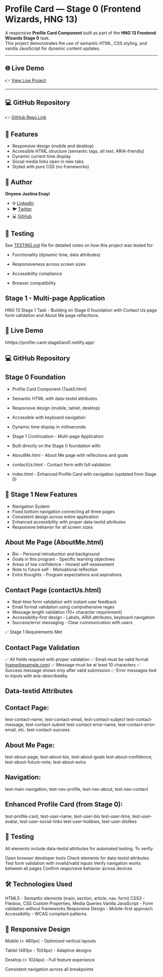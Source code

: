 # Profile Card — Stage 0 (Frontend Wizards, HNG 13)

A responsive **Profile Card Component** built as part of the **HNG 13 Frontend Wizards Stage 0** task.  
This project demonstrates the use of semantic HTML, CSS styling, and vanilla JavaScript for dynamic content updates.

---

## 🌐 Live Demo
👉 [View Live Project](https://justinaenayio-idu.github.io/profile-card-stage0/)

---

## 💻 GitHub Repository
👉 [GitHub Repo Link](https://github.com/justinaenayio-idu/profile-card-stage0)



## 🌟 Features
- Responsive design (mobile and desktop)
- Accessible HTML structure (semantic tags, alt text, ARIA-friendly)
- Dynamic current time display
- Social media links open in new tabs
- Styled with pure CSS (no frameworks)



## 🧠 Author
**Onyene Justina Enayi**  
- 🌐 [LinkedIn](https://www.linkedin.com/in/justina-onyene/)  
- 🐦 [Twitter](https://x.com/OnyeneEnayi)  
- 💻 [GitHub](https://github.com/justinaenayio-idu)


## 🧪 Testing
See [TESTING.md](./TESTING.md) file for detailed notes on how this project was tested for:

- Functionality (dynamic time, data attributes)

- Responsiveness across screen sizes

- Accessibility compliance

- Browser compatibility


## Stage 1 - Multi-page Application
HNG 13 Stage 1 Task - Building on Stage 0 foundation with Contact Us page form validation and About Me page reflections.


## 🚀 Live Demo
hhttps://profile-card-stage0and1.netlify.app/


## 💻 GitHub Repository





## Stage 0 Foundation
- Profile Card Component (Task0.html)
- Semantic HTML with data-testid attributes
- Responsive design (mobile, tablet, desktop)
- Accessible with keyboard navigation
- Dynamic time display in milliseconds
- Stage 1 Continuation - Multi-page Application
- Built directly on the Stage 0 foundation with:


- AboutMe.html - About Me page with reflections and goals
- contactUs.html - Contact form with full validation
- index.html - Enhanced Profile Card with navigation (updated from Stage 0)


## 🎯 Stage 1 New Features
- Navigation System
- Fixed bottom navigation connecting all three pages
- Consistent design across entire application
- Enhanced accessibility with proper data-testid attributes
- Responsive behavior for all screen sizes


## About Me Page (AboutMe.html)
- Bio - Personal introduction and background
- Goals in this program - Specific learning objectives
- Areas of low confidence - Honest self-assessment
- Note to future self - Motivational reflection
- Extra thoughts - Program expectations and aspirations


## Contact Page (contactUs.html)
- Real-time form validation with instant user feedback
- Email format validation using comprehensive regex
- Message length validation (10+ character requirement)
- Accessibility-first design - Labels, ARIA attributes, keyboard navigation
- Success/error messaging - Clear communication with users



✅ Stage 1 Requirements Met

## Contact Page Validation
✅ All fields required with proper validation
✅ Email must be valid format (name@example.com)
✅ Message must be at least 10 characters
✅ Success message shows only after valid submission
✅ Error messages tied to inputs with aria-describedby


## Data-testid Attributes
## Contact Page:

test-contact-name, test-contact-email, test-contact-subject
test-contact-message, test-contact-submit
test-contact-error-name, test-contact-error-email, etc.
test-contact-success


## About Me Page:

test-about-page, test-about-bio, test-about-goals
test-about-confidence, test-about-future-note, test-about-extra


## Navigation:

test-main-navigation, test-nav-profile, test-nav-about, test-nav-contact

## Enhanced Profile Card (from Stage 0):

test-profile-card, test-user-name, test-user-bio
test-user-time, test-user-avatar, test-user-social-links
test-user-hobbies, test-user-dislikes



## 🧪 Testing
All elements include data-testid attributes for automated testing. To verify:

Open browser developer tools
Check elements for data-testid attributes
Test form validation with invalid/valid inputs
Verify navigation works between all pages
Confirm responsive behavior across devices




## 🛠 Technologies Used
HTML5 - Semantic elements (main, section, article, nav, form)
CSS3 - Flexbox, CSS Custom Properties, Media Queries
Vanilla JavaScript - Form validation without frameworks
Responsive Design - Mobile-first approach
Accessibility - WCAG compliant patterns



## 📱 Responsive Design
Mobile (< 480px) - Optimized vertical layouts

Tablet (481px - 1024px) - Adaptive designs

Desktop (> 1024px) - Full feature experience

Consistent navigation across all breakpoints
